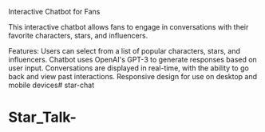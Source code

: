 Interactive Chatbot for Fans

This interactive chatbot allows fans to engage in conversations with their favorite characters, stars, and influencers.

Features:
Users can select from a list of popular characters, stars, and influencers.
Chatbot uses OpenAI's GPT-3 to generate responses based on user input.
Conversations are displayed in real-time, with the ability to go back and view past interactions.
Responsive design for use on desktop and mobile devices# star-chat
# Star_Talk-
